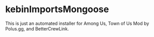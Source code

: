 # kebinImportsMongoose
 This is just an automated installer for Among Us, Town of Us Mod by Polus.gg, and BetterCrewLink.
